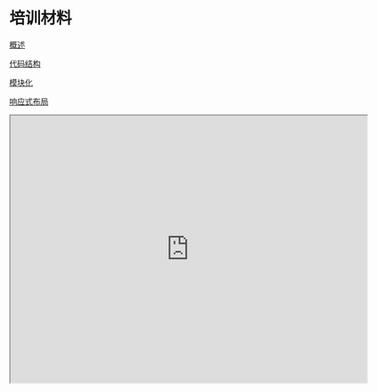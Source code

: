 # 培训材料
[概述](概述.md)

[代码结构](代码结构.md)

[模块化](模块化.md)

[响应式布局](响应式布局.md)



<iframe width="640" height="480" src="http://www.baidu.com">